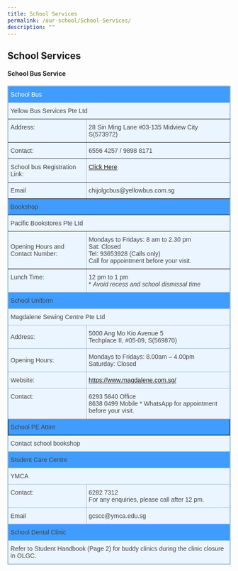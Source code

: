 ```yaml
---
title: School Services
permalink: /our-school/School-Services/
description: ""
---
```

## School Services 

#### School Bus Service

<style type="text/css">table, th{ border: 1px solid black; } 
td { border: 1px solid black; } 
.tg  {border-collapse:collapse;border-color:#9ABAD9;border-spacing:0;}
.tg td{background-color:#EBF5FF;border-color:#9ABAD9;border-style:solid;border-width:1px;color:#444;
  font-family:Arial, sans-serif;font-size:14px;overflow:hidden;padding:10px 5px;word-break:normal;}
.tg th{background-color:#409cff;border-color:#9ABAD9;border-style:solid;border-width:1px;color:#fff;
  font-family:Arial, sans-serif;font-size:14px;font-weight:normal;overflow:hidden;padding:10px 5px;word-break:normal;}
.tg .tg-cly1{text-align:left;vertical-align:middle}
.tg .tg-lboi{border-color:inherit;text-align:left;vertical-align:middle}
.tg .tg-f8tz{background-color:#409cff;border-color:inherit;text-align:left;vertical-align:top}
.tg .tg-8uq7{background-color:#409cff;border-color:#000000;text-align:left;vertical-align:top}
.tg .tg-xi5q{background-color:#409CFF;text-align:left;vertical-align:top}
.tg .tg-30ni{background-color:#409cff;text-align:left;vertical-align:top}
.tg .tg-0pky{border-color:inherit;text-align:left;vertical-align:top}
.tg .tg-0lax{text-align:left;vertical-align:top}
</style>
<table class="tg">
<thead>
  <tr>
    <th class="tg-0pky" colspan="2">School Bus</th>
  </tr>
</thead>
<tbody>
  <tr>
    <td class="tg-0pky" colspan="2">Yellow Bus Services Pte Ltd</td>
  </tr>
  <tr>
    <td class="tg-0pky">Address:</td>
    <td class="tg-0pky">28 Sin Ming Lane #03-135 Midview City S(573972) </td>
  </tr>
  <tr>
    <td class="tg-0pky">Contact:</td>
    <td class="tg-0pky">6556 4257 /&nbsp;9898 8171</td>
  </tr>
	  <tr>
    <td class="tg-0pky">School bus Registration Link:</td>
    <td class="tg-0pky"> <a href="https://yellowbus.adaptivebizapp.com/REGISTRATION/CREATEBYSCHOOL?IDE=cjXlSbTPCUIoYqCDs/4NkyXCpKggXBdeSVpSCKSuNMD0xZ8RybQMU7M4VwJuHdke+nVdsP7QxS3LvC/XSvgnqBV1BX9vNBADfFRxW86nI9Q=" target="_blank" rel="noopener noreferrer">Click Here</a>
		</td>
  </tr>
  <tr>
    <td class="tg-0pky">Email</td>
    <td class="tg-0pky">chijolgcbus@yellowbus.com.sg</td>
  </tr>
  <tr>
    <td class="tg-f8tz" colspan="2">Bookshop</td>
  </tr>
  <tr>
    <td class="tg-0pky" colspan="2">Pacific Bookstores Pte Ltd</td>
  </tr>
  <tr>
    <td class="tg-lboi">Opening Hours and Contact Number:</td>
    <td class="tg-lboi">Mondays to Fridays: 8 am to 2.30 pm<br>Sat: Closed
		<br>Tel: 93653928 (Calls only)<br>Call for appointment before your visit.
 </td>
  </tr>
  <tr>
    <td class="tg-0lax">Lunch Time: </td>
    <td class="tg-0lax">12 pm to 1 pm<br>* <span style="font-style:italic">Avoid recess and school dismissal time</span></td>
  </tr>
  <tr>
    <td class="tg-30ni" colspan="2">School Uniform</td>
  </tr>
  <tr>
    <td class="tg-0lax" colspan="2">Magdalene Sewing Centre Pte Ltd</td>
  </tr>
  <tr>
    <td class="tg-cly1">Address: </td>
    <td class="tg-0lax">5000 Ang Mo Kio Avenue 5<br>Techplace II, #05-09, S(569870)</td>
  </tr>
  <tr>
    <td class="tg-cly1">Opening Hours:</td>
    <td class="tg-0lax">Mondays to Fridays: 8.00am – 4.00pm<br>Saturday: Closed</td>
  </tr>
  <tr>
    <td class="tg-cly1">Website:</td>
    <td class="tg-0lax"><a href="https://www.magdalene.com.sg/" target="_blank" rel="noopener noreferrer">https://www.magdalene.com.sg/</a></td>
  </tr>
  <tr>
    <td class="tg-0lax">Contact:</td>
    <td class="tg-0lax">6293 5840 Office<br>8638 0499 Mobile * WhatsApp for appointment before your visit.</td>
  </tr>
  <tr>
    <td class="tg-8uq7" colspan="2">School PE Attire</td>
  </tr>
  <tr>
    <td class="tg-0lax" colspan="2">Contact school bookshop</td>
  </tr>
  <tr>
    <td class="tg-xi5q" colspan="2">Student Care Centre</td>
  </tr>
  <tr>
    <td class="tg-0lax" colspan="2">YMCA</td>
  </tr>
  <tr>
    <td class="tg-0lax">Contact:</td>
    <td class="tg-0lax">6282 7312<br>For any enquiries, please call after 12 pm.</td>
  </tr>
  <tr>
    <td class="tg-0lax">Email</td>
    <td class="tg-0lax">gcscc@ymca.edu.sg</td>
  </tr>
  <tr>
    <td class="tg-xi5q" colspan="2">School Dental Clinic</td>
  </tr>
  <tr>
    <td class="tg-0lax" colspan="2">Refer to Student Handbook (Page 2) for buddy clinics during the clinic closure in OLGC.</td>
  </tr>
</tbody>
</table>